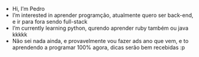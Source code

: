 -  Hi, I’m Pedro
-  I’m interested in aprender programção, atualmente quero ser back-end, e ir para fora sendo full-stack
-  I’m currently learning python, qurendo aprender ruby também ou java kkkkk
-  Não sei nada ainda, e provavelmente vou fazer ads ano que vem, e to aprendendo a programar 100% agora, dicas serão bem recebidas :p

<!---
pdrinzxx/pdrinzxx is a ✨ special ✨ repository because its `README.md` (this file) appears on your GitHub profile.
You can click the Preview link to take a look at your changes.
--->
